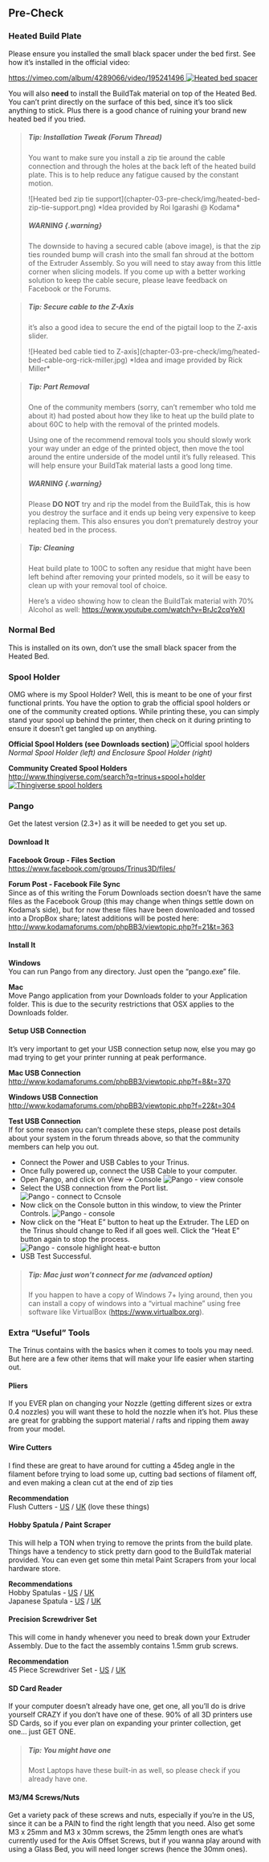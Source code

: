 
## Pre-Check

### Heated Build Plate

Please ensure you installed the small black spacer under the bed first. See how it’s installed in the official video:

[https://vimeo.com/album/4289066/video/195241496
![Heated bed spacer](chapter-03-pre-check/img/heated-bed-black-square.png)
](https://vimeo.com/album/4289066/video/195241496) 


You will also **need** to install the BuildTak material on top of the Heated Bed. You can’t print directly on the surface of this bed, since it’s too slick anything to stick. Plus there is a good chance of ruining your brand new heated bed if you tried.

> ##### Tip: Installation Tweak (Forum Thread)
> You want to make sure you install a zip tie around the cable connection and through the holes at the back left of the heated build plate. This is to help reduce any fatigue caused by the constant motion.
> 
>  <div>
>  ![Heated bed zip tie support](chapter-03-pre-check/img/heated-bed-zip-tie-support.png)
>  *Idea provided by Roi Igarashi @ Kodama*
>  </div>
> 
> ##### WARNING {.warning}
> The downside to having a secured cable (above image), is that the zip ties rounded bump will crash into the small fan shroud at the bottom of the Extruder Assembly. So you will need to stay away from this little corner when slicing models. If you come up with a better working solution to keep the cable secure, please leave feedback on Facebook or the Forums.

<!-- -->

> ##### Tip: Secure cable to the Z-Axis
> it’s also a good idea to secure the end of the pigtail loop to the Z-axis slider.
> 
> <div>
> ![Heated bed cable tied to Z-axis](chapter-03-pre-check/img/heated-bed-cable-org-rick-miller.jpg)
> *Idea and image provided by Rick Miller*
> </div>

<!-- -->

> ##### Tip: Part Removal
> One of the community members (sorry, can’t remember who told me about it) had posted about how they like to heat up the build plate to about 60C to help with the removal of the printed models. 
>
> Using one of the recommend removal tools you should slowly work your way under an edge of the printed object, then move the tool around the entire underside of the model until it’s fully released. This will help ensure your BuildTak material lasts a good long time. 
>
> ##### WARNING {.warning}
> Please **DO NOT** try and rip the model from the BuildTak, this is how you destroy the surface and it ends up being very expensive to keep replacing them. This also ensures you don’t prematurely destroy your heated bed in the process.

<!-- -->

> ##### Tip: Cleaning
> Heat build plate to 100C to soften any residue that might have been left behind after removing your printed models, so it will be easy to clean up with your removal tool of choice. 
>
> Here’s a video showing how to clean the BuildTak material with 70% Alcohol as well: <https://www.youtube.com/watch?v=BrJc2cqYeXI>

### Normal Bed
This is installed on its own, don’t use the small black spacer from the Heated Bed.

### Spool Holder
OMG where is my Spool Holder? Well, this is meant to be one of your first functional prints. You have the option to grab the official spool holders or one of the community created options. While printing these, you can simply stand your spool up behind the printer, then check on it during printing to ensure it doesn’t get tangled up on anything.

**Official Spool Holders (see Downloads section)**
![Official spool holders](chapter-03-pre-check/img/spool-holders-official.png)
*Normal Spool Holder (left) and Enclosure Spool Holder (right)*

**Community Created Spool Holders** <br/>
[http://www.thingiverse.com/search?q=trinus+spool+holder 
![Thingiverse spool holders](chapter-03-pre-check/img/thingiverse-community-spool-holders.png)
](http://www.thingiverse.com/search?q=trinus+spool+holder)


### Pango
Get the latest version (2.3+) as it will be needed to get you set up.

#### Download It
**Facebook Group - Files Section** <br/>
<https://www.facebook.com/groups/Trinus3D/files/>

**Forum Post - Facebook File Sync** <br/>
Since as of this writing the Forum Downloads section doesn’t have the same files as the Facebook Group (this may change when things settle down on Kodama’s side), but for now these files have been downloaded and tossed into a DropBox share; latest additions will be posted here: <br/>
<http://www.kodamaforums.com/phpBB3/viewtopic.php?f=21&t=363>

#### Install It
**Windows** <br/>
You can run Pango from any directory. Just open the “pango.exe” file.

**Mac** <br/>
Move Pango application from your Downloads folder to your Application folder. This is due to the security restrictions that OSX applies to the Downloads folder.

#### Setup USB Connection
It’s very important to get your USB connection setup now, else you may go mad trying to get your printer running at peak performance.

**Mac USB Connection** <br/>
<http://www.kodamaforums.com/phpBB3/viewtopic.php?f=8&t=370>

**Windows USB Connection** <br/>
<http://www.kodamaforums.com/phpBB3/viewtopic.php?f=22&t=304>

**Test USB Connection** <br/>
If for some reason you can’t complete these steps, please post details about your system in the forum threads above, so that the community members can help you out.

* Connect the Power and USB Cables to your Trinus.
* Once fully powered up, connect the USB Cable to your computer.
* Open Pango, and click on View -> Console ![Pango - view console](chapter-03-pre-check/img/pango-view-console.png)
* Select the USB connection from the Port list. ![Pango - connect to Ccnsole](chapter-03-pre-check/img/pango-console-connect.png)
* Now click on the Console button in this window, to view the Printer Controls. ![Pango - console](chapter-03-pre-check/img/pango-console.png)
* Now click on the “Heat E” button to heat up the Extruder. The LED on the Trinus should change to Red if all goes well. Click the “Heat E” button again to stop the process. ![Pango - console highlight heat-e button](chapter-03-pre-check/img/pango-console-heat-e.png)
* USB Test Successful.

> ##### Tip: Mac just won’t connect for me (advanced option)
> If you happen to have a copy of Windows 7+ lying around, then you can install a copy of windows into a “virtual machine” using free software like VirtualBox (<https://www.virtualbox.org>).


### Extra “Useful” Tools
The Trinus contains with the basics when it comes to tools you may need. But here are a few other items that will make your life easier when starting out.

#### Pliers
If you EVER plan on changing your Nozzle (getting different sizes or extra 0.4 nozzles) you will want these to hold the nozzle when it’s hot. Plus these are great for grabbing the support material / rafts and ripping them away from your model.

#### Wire Cutters
I find these are great to have around for cutting a 45deg angle in the filament before trying to load some up, cutting bad sections of filament off, and even making a clean cut at the end of zip ties

**Recommendation** <br/>
Flush Cutters - [US](http://amzn.to/2jVOVSx) / [UK](https://www.amazon.co.uk/dp/B0052RPBY6) (love these things)

#### Hobby Spatula / Paint Scraper
This will help a TON when trying to remove the prints from the build plate. Things have a tendency to stick pretty darn good to the BuildTak material provided. You can even get some thin metal Paint Scrapers from your local hardware store.

**Recommendations** <br/>
Hobby Spatulas - [US](http://amzn.to/2kmnePr) / [UK](https://www.amazon.co.uk/dp/B006YR55ZS/) <br/>
Japanese Spatula - [US](http://amzn.to/2jkeoEk) / [UK](https://www.amazon.co.uk/dp/B001ILG3SI/)

#### Precision Screwdriver Set
This will come in handy whenever you need to break down your Extruder Assembly. Due to the fact the assembly contains 1.5mm grub screws. 

**Recommendation** <br/>
45 Piece Screwdriver Set - [US](http://amzn.to/2kEQphG) / [UK](https://www.amazon.co.uk/dp/B01KTSU340)

#### SD Card Reader
If your computer doesn’t already have one, get one, all you’ll do is drive yourself CRAZY if you don’t have one of these. 90% of all 3D printers use SD Cards, so if you ever plan on expanding your printer collection, get one… just GET ONE.

> ##### Tip: You might have one
> Most Laptops have these built-in as well, so please check if you already have one.

#### M3/M4 Screws/Nuts
Get a variety pack of these screws and nuts, especially if you’re in the US, since it can be a PAIN to find the right length that you need. Also get some M3 x 25mm and M3 x 30mm screws, the 25mm length ones are what’s currently used for the Axis Offset Screws, but if you wanna play around with using a Glass Bed, you will need longer screws (hence the 30mm ones).
